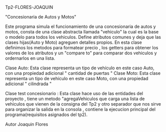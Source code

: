 Tp2-FLORES-JOAQUIN


"Concesionaria de Autos y Motos"


Este programa simula el funcionamiento de una concesionaria de autos y motos,
consta de una clase abstracta llamada "vehiculo" la cual es la base o modelo para
todos los vehiculos. Define atributos comunes y deja que las clases hijas(Auto y Moto) agreguen 
detalles propios.
En esta clase definimos los metodos para formatear precio , los getters para obtener los valores de los atributos
y un "compare to" para  comparar dos vehiculos y ordernarlos en una lista.

Clase Auto: Esta clase representa un tipo de vehículo en este caso Auto, con una propiedad adicional " cantidad de puertas "
Clase Moto: Esta clase representa un tipo de vehículo en este caso Moto, con una propiedad adicional " cilindrada "

Clase test concesionario : Esta clase hace uso de las entidades del proyecto , tiene un metodo "agregaVehiculos que carga una lista de vehiculos que vienen de la consigna del Tp2 y otro separador que nos sirve para organizar la salida en la consola , contiene la ejecucion principal del programa(requisitos asignados del tp2).

Autor Joaquin Flores 

